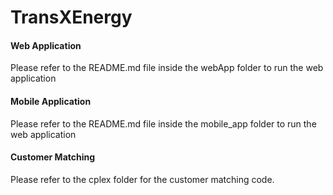 # TransXEnergy


#### Web Application
Please refer to the README.md file inside the webApp folder to run the web application


#### Mobile Application
Please refer to the README.md file inside the mobile_app folder to run the web application


#### Customer Matching
Please refer to the cplex folder for the customer matching code.
